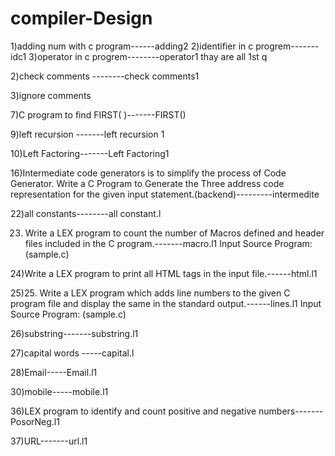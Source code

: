# compiler-Design
1)adding num with c program------adding2
2)identifier in c progrem-------idc1
3)operator in c progrem--------operator1
thay are all 1st q

2)check comments --------check comments1

3)ignore comments





7)C program to find FIRST( )-------FIRST()




9)left recursion -------left recursion 1

10)Left Factoring-------Left Factoring1

16)Intermediate code generators is to simplify the process of Code Generator. Write a C Program to Generate the Three address code representation for the given input statement.(backend)---------intermedite

22)all constants--------all constant.l

23)	Write a LEX program to count the number of Macros defined and header files included in the C program.-------macro.l1
  Input Source Program: (sample.c)

24)Write a LEX program to print all HTML tags in the input file.------html.l1

25)25.	Write a LEX program which adds line numbers to the given C program file and display the same in the standard output.------lines.l1
Input Source Program: (sample.c)


26)substring-------substring.l1

27)capital words -----capital.l

28)Email-----Email.l1


30)mobile-----mobile.l1






36)LEX program to identify and count positive and negative numbers-------PosorNeg.l1

37)URL-------url.l1
